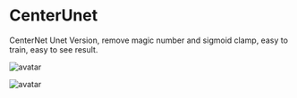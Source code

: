 # CenterUnet
CenterNet Unet Version, remove magic number and sigmoid clamp, easy to train, easy to see result.

![avatar](https://github.com/xuduo35/CenterUnet/blob/master/samples/centernet1.png?raw=true)

![avatar](https://github.com/xuduo35/CenterUnet/blob/master/samples/centernet2.png?raw=true)
